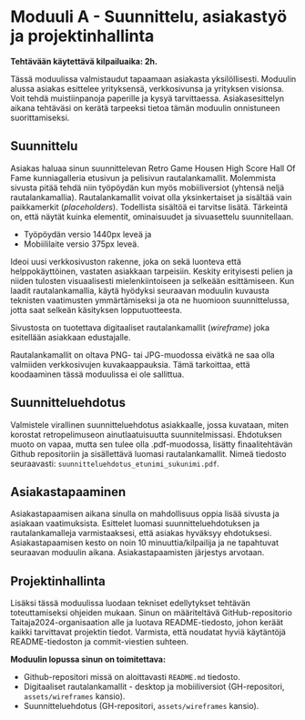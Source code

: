 # Moduuli A - Suunnittelu, asiakastyö ja projektinhallinta

**Tehtävään käytettävä kilpailuaika: 2h.**

Tässä moduulissa valmistaudut tapaamaan asiakasta yksilöllisesti. Moduulin alussa asiakas esittelee yrityksensä, verkkosivunsa ja yrityksen visionsa. Voit tehdä muistiinpanoja paperille ja kysyä tarvittaessa. Asiakasesittelyn aikana tehtäväsi on kerätä tarpeeksi tietoa tämän moduulin onnistuneen suorittamiseksi.

## Suunnittelu

Asiakas haluaa sinun suunnittelevan Retro Game Housen High Score Hall Of Fame kunniagalleria etusivun ja pelisivun rautalankamallit. Molemmista sivusta pitää tehdä niin työpöydän kun myös mobiiliversiot (yhtensä neljä rautalankamallia). Rautalankamallit voivat olla yksinkertaiset ja sisältää vain paikkamerkit (_placeholders_). Todellista sisältöä ei tarvitse lisätä. Tärkeintä on, että näytät kuinka elementit, ominaisuudet ja sivuasettelu suunnitellaan.

- Työpöydän versio 1440px leveä ja
- Mobiililaite versio 375px leveä.

Ideoi uusi verkkosivuston rakenne, joka on sekä luonteva että helppokäyttöinen, vastaten asiakkaan tarpeisiin. Keskity erityisesti pelien ja niiden tulosten visuaalisesti mielenkiintoiseen ja selkeään esittämiseen. Kun laadit rautalankamallia, käytä hyödyksi seuraavan moduulin kuvausta teknisten vaatimusten ymmärtämiseksi ja ota ne huomioon suunnittelussa, jotta saat selkeän käsityksen lopputuotteesta.

Sivustosta on tuotettava digitaaliset rautalankamallit (_wireframe_) joka esitellään asiakkaan edustajalle.

Rautalankamallit on oltava PNG- tai JPG-muodossa eivätkä ne saa olla valmiiden verkkosivujen kuvakaappauksia. Tämä tarkoittaa, että koodaaminen tässä moduulissa ei ole sallittua.

## Suunnitteluehdotus

Valmistele virallinen suunnitteluehdotus asiakkaalle, jossa kuvataan, miten korostat retropelimuseon ainutlaatuisuutta suunnitelmissasi. Ehdotuksen muoto on vapaa, mutta sen tulee olla .pdf-muodossa, lisätty finaalitehtävän Github repositoriin ja sisällettävä luomasi rautalankamallit. Nimeä tiedosto seuraavasti: `suunnitteluehdotus_etunimi_sukunimi.pdf`.

## Asiakastapaaminen

Asiakastapaamisen aikana sinulla on mahdollisuus oppia lisää sivusta ja asiakaan vaatimuksista. Esittelet luomasi suunnitteluehdotuksen ja rautalankamalleja varmistaaksesi, että asiakas hyväksyy ehdotuksesi.
Asiakastapaamisen kesto on noin 10 minuuttia/kilpailija ja ne tapahtuvat seuraavan moduulin aikana. Asiakastapaamisten järjestys arvotaan.

## Projektinhallinta

Lisäksi tässä moduulissa luodaan tekniset edellytykset tehtävän toteuttamiseksi ohjeiden mukaan. Sinun on määriteltävä GitHub-repositorio Taitaja2024-organisaation alle ja luotava README-tiedosto, johon keräät kaikki tarvittavat projektin tiedot. Varmista, että noudatat hyviä käytäntöjä README-tiedoston ja commit-viestien suhteen.

**Moduulin lopussa sinun on toimitettava:**

- Github-repositori missä on aloittavasti `README.md` tiedosto.
- Digitaaliset rautalankamallit - desktop ja mobiiliversiot (GH-repositori, `assets/wireframes` kansio).
- Suunnitteluehdotus (GH-repositori, `assets/wireframes` kansio).
